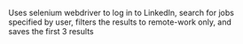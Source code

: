 Uses selenium webdriver to log in to LinkedIn, search for jobs \
specified by user, filters the results to remote-work only, and \
saves the first 3 results